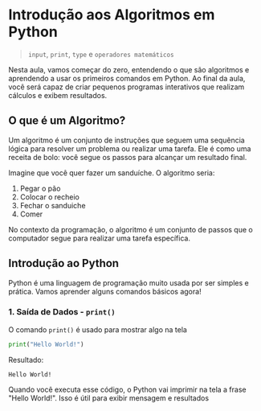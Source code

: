 # Introdução aos Algoritmos em Python
> `input`, `print`, `type` e `operadores matemáticos`

Nesta aula, vamos começar do zero, entendendo o que são algoritmos e aprendendo a usar os primeiros comandos em Python. Ao final da aula, você será capaz de criar pequenos programas interativos que realizam cálculos e exibem resultados.

## O que é um Algoritmo?

Um algoritmo é um conjunto de instruções que seguem uma sequência lógica para resolver um problema ou realizar uma tarefa. Ele é como uma receita de bolo: você segue os passos para alcançar um resultado final.

Imagine que você quer fazer um sanduíche. O algoritmo seria:
1. Pegar o pão
2. Colocar o recheio
3. Fechar o sanduiche
4. Comer

No contexto da programação, o algoritmo é um conjunto de passos que o computador segue para realizar uma tarefa específica.

## Introdução ao Python

Python é uma linguagem de programação muito usada por ser simples e prática. Vamos aprender alguns comandos básicos agora!

### 1. Saída de Dados - `print()`

O comando `print()` é usado para mostrar algo na tela

```python
print("Hello World!")
```

Resultado:
```
Hello World!
``` 

Quando você executa esse código, o Python vai imprimir na tela a frase "Hello World!". Isso é útil para exibir mensagem e resultados
